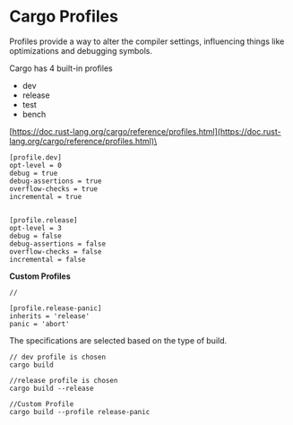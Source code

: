 # Cargo Profiles

Profiles provide a way to alter the compiler settings, influencing things like optimizations and debugging symbols.

Cargo has 4 built-in profiles

* dev
* release
* test
* bench

[https://doc.rust-lang.org/cargo/reference/profiles.html](https://doc.rust-lang.org/cargo/reference/profiles.html)\


```
[profile.dev]
opt-level = 0
debug = true
debug-assertions = true
overflow-checks = true
incremental = true


[profile.release]
opt-level = 3
debug = false
debug-assertions = false
overflow-checks = false
incremental = false
```

**Custom Profiles**

```
// 

[profile.release-panic]
inherits = 'release'
panic = 'abort'
```

The specifications are selected based on the type of build.

```
// dev profile is chosen
cargo build  

//release profile is chosen
cargo build --release

//Custom Profile
cargo build --profile release-panic
```

